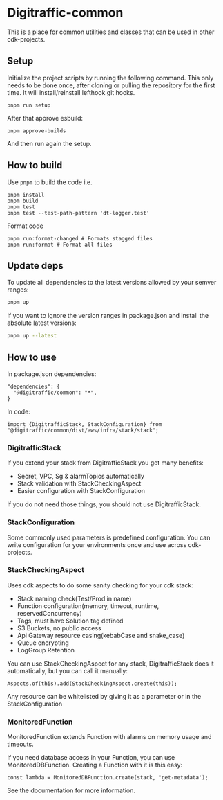 # Digitraffic-common

This is a place for common utilities and classes that can be used in other
cdk-projects.

## Setup

Initialize the project scripts by running the following command. This only needs
to be done once, after cloning or pulling the repository for the first time. It
will install/reinstall lefthook git hooks.

```shell
pnpm run setup
```

After that approve esbuild:

```shell
pnpm approve-builds
```

And then run again the setup.

## How to build

Use `pnpm` to build the code i.e.

    pnpm install
    pnpm build
    pnpm test
    pnpm test --test-path-pattern 'dt-logger.test'

Format code

    pnpm run:format-changed # Formats stagged files
    pnpm run:format # Format all files

## Update deps

To update all dependencies to the latest versions allowed by your semver ranges:

```bash
pnpm up
```

If you want to ignore the version ranges in package.json and install the
absolute latest versions:

```bash
pnpm up --latest
```

## How to use

In package.json dependencies:

```
"dependencies": {
  "@digitraffic/common": "*",
}
```

In code:

```
import {DigitrafficStack, StackConfiguration} from "@digitraffic/common/dist/aws/infra/stack/stack";
```

### DigitrafficStack

If you extend your stack from DigitrafficStack you get many benefits:

- Secret, VPC, Sg & alarmTopics automatically
- Stack validation with StackCheckingAspect
- Easier configuration with StackConfiguration

If you do not need those things, you should not use DigitrafficStack.

### StackConfiguration

Some commonly used parameters is predefined configuration. You can write
configuration for your environments once and use across cdk-projects.

### StackCheckingAspect

Uses cdk aspects to do some sanity checking for your cdk stack:

- Stack naming check(Test/Prod in name)
- Function configuration(memory, timeout, runtime, reservedConcurrency)
- Tags, must have Solution tag defined
- S3 Buckets, no public access
- Api Gateway resource casing(kebabCase and snake_case)
- Queue encrypting
- LogGroup Retention

You can use StackCheckingAspect for any stack, DigitrafficStack does it
automatically, but you can call it manually:

```
Aspects.of(this).add(StackCheckingAspect.create(this));
```

Any resource can be whitelisted by giving it as a parameter or in the
StackConfiguration

### MonitoredFunction

MonitoredFunction extends Function with alarms on memory usage and timeouts.

If you need database access in your Function, you can use MonitoredDBFunction.
Creating a Function with it is this easy:

```
const lambda = MonitoredDBFunction.create(stack, 'get-metadata');
```

See the documentation for more information.
